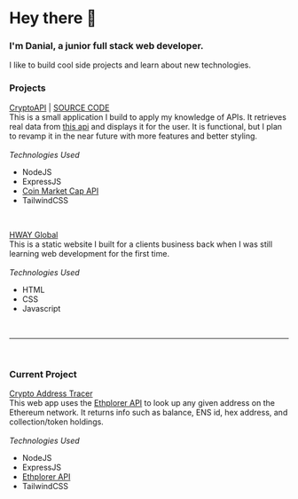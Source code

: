 # Hey there 👋
### I'm Danial, a junior full stack web developer. 

I like to build cool side projects and learn about new technologies.

### Projects
[CryptoAPI](https://cryptoapi.xyz) | [SOURCE CODE](https://github.com/danialhasan/CryptoAPI)<br>
This is a small application I build to apply my knowledge of APIs. It retrieves real data from [this api](https://coinmarketcap.com/api) and displays it for the user. It is functional, but I plan to revamp it in the near future with more features and better styling.
<br><br>
_Technologies Used_
- NodeJS
- ExpressJS
- [Coin Market Cap API](https://coinmarketcap.com/api)
- TailwindCSS
<br>

[HWAY Global](https://hwayglobal.com/)<br>
This is a static website I built for a clients business back when I was still learning web development for the first time.
<br><br>
_Technologies Used_
- HTML
- CSS
- Javascript
<br>

<hr>
<br>

### Current Project <br>
[Crypto Address Tracer](https://github.com/danialhasan/crypto_address_tracer)<br>
This web app uses the [Ethplorer API](https://ethplorer.io/) to look up any given address on the Ethereum network. It returns info such as balance, ENS id, hex address, and collection/token holdings. <br><br>
_Technologies Used_
- NodeJS
- ExpressJS
- [Ethplorer API](https://ethplorer.io/)
- TailwindCSS
<br>
